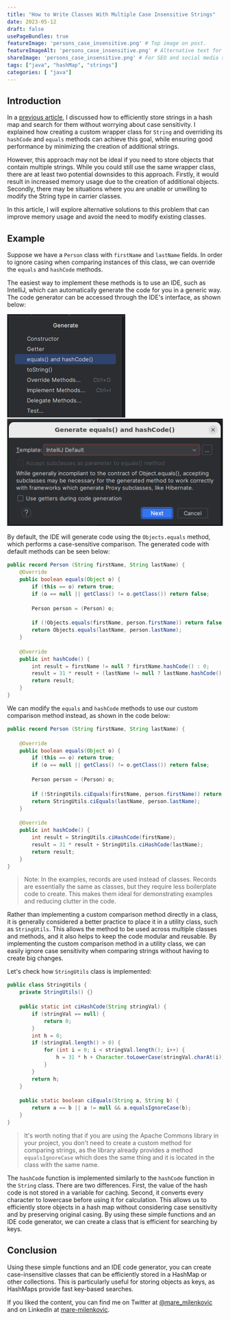 ```yaml
---
title: "How to Write Classes With Multiple Case Insensitive Strings"
date: 2023-05-12
draft: false
usePageBundles: true
featureImage: 'persons_case_insensitive.png' # Top image on post.
featureImageAlt: 'persons_case_insensitive.png' # Alternative text for featured image.
shareImage: 'persons_case_insensitive.png' # For SEO and social media snippets.
tags: ["java", "hashMap", "strings"]
categories: [ "java"]
---
```

## Introduction
In a [previous article](../case_insensitive_string_hashmap), I discussed how to efficiently store strings in a hash map and search for them without worrying about case sensitivity. I explained how creating a custom wrapper class for `String` and overriding its `hashCode` and `equals` methods can achieve this goal, while ensuring good performance by minimizing the creation of additional strings.

However, this approach may not be ideal if you need to store objects that contain multiple strings. While you could still use the same wrapper class, there are at least two potential downsides to this approach. Firstly, it would result in increased memory usage due to the creation of additional objects. Secondly, there may be situations where you are unable or unwilling to modify the String type in carrier classes.

In this article, I will explore alternative solutions to this problem that can improve memory usage and avoid the need to modify existing classes.

## Example
Suppose we have a `Person` class with `firstName` and `lastName` fields. In order to ignore casing when comparing instances of this class, we can override the `equals` and `hashCode` methods.

The easiest way to implement these methods is to use an IDE, such as IntelliJ, which can automatically generate the code for you in a generic way. The code generator can be accessed through the IDE's interface, as shown below:

![Code generator](code_gen.png) ![Intellij default generator](code_gen_def_method.png)

By default, the IDE will generate code using the `Objects.equals` method, which performs a case-sensitive comparison. The generated code with default methods can be seen below:

```java
public record Person (String firstName, String lastName) {
    @Override
    public boolean equals(Object o) {
        if (this == o) return true;
        if (o == null || getClass() != o.getClass()) return false;

        Person person = (Person) o;

        if (!Objects.equals(firstName, person.firstName)) return false;
        return Objects.equals(lastName, person.lastName);
    }

    @Override
    public int hashCode() {
        int result = firstName != null ? firstName.hashCode() : 0;
        result = 31 * result + (lastName != null ? lastName.hashCode() : 0);
        return result;
    }
}
```
We can modify the `equals` and `hashCode` methods to use our custom comparison method instead, as shown in the code below:

```java
public record Person (String firstName, String lastName) {

    @Override
    public boolean equals(Object o) {
        if (this == o) return true;
        if (o == null || getClass() != o.getClass()) return false;

        Person person = (Person) o;

        if (!StringUtils.ciEquals(firstName, person.firstName)) return false;
        return StringUtils.ciEquals(lastName, person.lastName);
    }

    @Override
    public int hashCode() {
        int result = StringUtils.ciHashCode(firstName);
        result = 31 * result + StringUtils.ciHashCode(lastName);
        return result;
    }
}
```
> Note: In the examples, records are used instead of classes. Records are essentially the same as classes, but they require less boilerplate code to create. This makes them ideal for demonstrating examples and reducing clutter in the code.
 
Rather than implementing a custom comparison method directly in a class, it is generally considered a better practice to place it in a utility class, such as `StringUtils`. This allows the method to be used across multiple classes and methods, and it also helps to keep the code modular and reusable. By implementing the custom comparison method in a utility class, we can easily ignore case sensitivity when comparing strings without having to create big changes.

Let's check how `StringUtils` class is implemented:

```java
public class StringUtils {
    private StringUtils() {}

    public static int ciHashCode(String stringVal) {
        if (stringVal == null) {
            return 0;
        }
        int h = 0;
        if (stringVal.length() > 0) {
            for (int i = 0; i < stringVal.length(); i++) {
                h = 31 * h + Character.toLowerCase(stringVal.charAt(i));
            }
        }
        return h;
    }

    public static boolean ciEquals(String a, String b) {
        return a == b || a != null && a.equalsIgnoreCase(b);
    }
}
```
> It's worth noting that if you are using the Apache Commons library in your project, you don't need to create a custom method for comparing strings, as the library already provides a method `equalsIgnoreCase` which does the same thing and it is located in the class with the same name.

The `hashCode` function is implemented similarly to the `hashCode` function in the `String` class. There are two differences. First, the value of the hash code is not stored in a variable for caching. Second, it converts every character to lowercase before using it for calculation. This allows us to efficiently store objects in a hash map without considering case sensitivity and by preserving original casing. By using these simple functions and an IDE code generator, we can create a class that is efficient for searching by keys.

## Conclusion
Using these simple functions and an IDE code generator, you can create case-insensitive classes that can be efficiently stored in a HashMap or other collections. This is particularly useful for storing objects as keys, as HashMaps provide fast key-based searches.

If you liked the content, you can find me on Twitter at [@mare_milenkovic](https://twitter.com/mare_milenkovic) and on LinkedIn at [mare-milenkovic](https://www.linkedin.com/in/mare-milenkovic/).